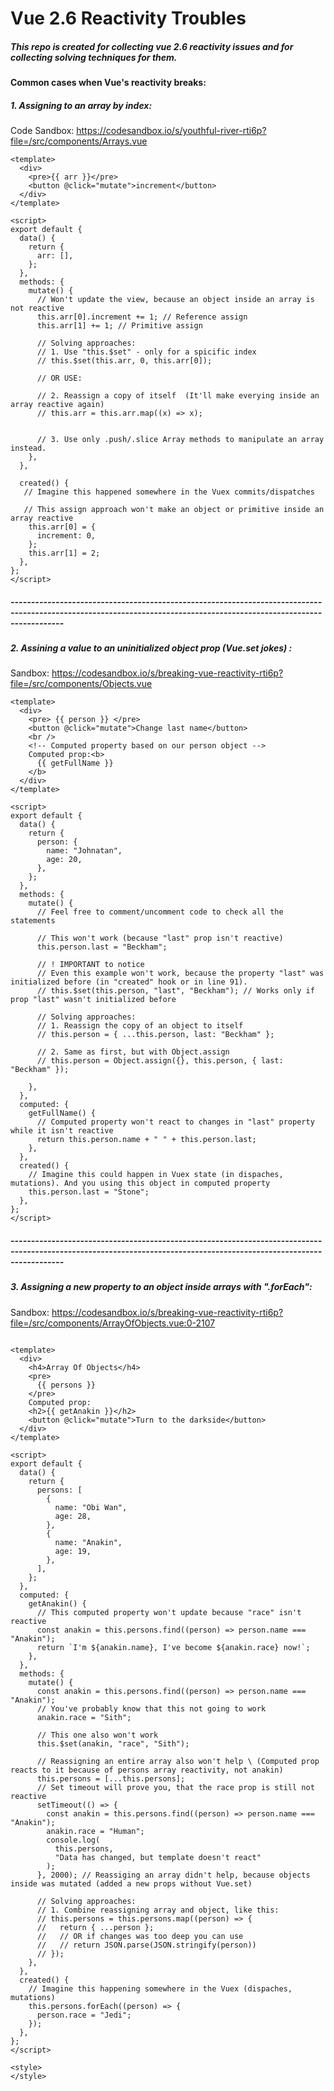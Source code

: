 #  Vue 2.6 Reactivity Troubles
##### *This repo is created for collecting vue 2.6 reactivity issues and for collecting solving techniques for them.* 



#### Common cases when Vue's reactivity breaks:

##### 1. Assigning to an array by index:
Code Sandbox: https://codesandbox.io/s/youthful-river-rti6p?file=/src/components/Arrays.vue

```vue
<template>
  <div>
    <pre>{{ arr }}</pre>
    <button @click="mutate">increment</button>
  </div>
</template>

<script>
export default {
  data() {
    return {
      arr: [],
    };
  },
  methods: {
    mutate() {
      // Won't update the view, because an object inside an array is not reactive
      this.arr[0].increment += 1; // Reference assign
      this.arr[1] += 1; // Primitive assign
      
      // Solving approaches:
      // 1. Use "this.$set" - only for a spicific index
      // this.$set(this.arr, 0, this.arr[0]);
      
      // OR USE:
      
      // 2. Reassign a copy of itself  (It'll make everying inside an array reactive again)
      // this.arr = this.arr.map((x) => x);
      
      
      // 3. Use only .push/.slice Array methods to manipulate an array instead.
    },
  },

  created() {
   // Imagine this happened somewhere in the Vuex commits/dispatches
   
   // This assign approach won't make an object or primitive inside an array reactive
    this.arr[0] = {
      increment: 0,
    };
    this.arr[1] = 2;
  },
};
</script>

```
##### ---------------------------------------------------------------------------------------------------------------------------------------------------------------------

##### 2. Assining a value to an uninitialized object prop (Vue.set jokes) :
Sandbox: https://codesandbox.io/s/breaking-vue-reactivity-rti6p?file=/src/components/Objects.vue
```Vue
<template>
  <div>
    <pre> {{ person }} </pre>
    <button @click="mutate">Change last name</button>
    <br />
    <!-- Computed property based on our person object -->
    Computed prop:<b>
      {{ getFullName }}
    </b>
  </div>
</template>

<script>
export default {
  data() {
    return {
      person: {
        name: "Johnatan",
        age: 20,
      },
    };
  },
  methods: {
    mutate() {
      // Feel free to comment/uncomment code to check all the statements

      // This won't work (because "last" prop isn't reactive)
      this.person.last = "Beckham";

      // ! IMPORTANT to notice
      // Even this example won't work, because the property "last" was initialized before (in "created" hook or in line 91).
      // this.$set(this.person, "last", "Beckham"); // Works only if prop "last" wasn't initialized before

      // Solving approaches:
      // 1. Reassign the copy of an object to itself
      // this.person = { ...this.person, last: "Beckham" };

      // 2. Same as first, but with Object.assign
      // this.person = Object.assign({}, this.person, { last: "Beckham" });
      
    },
  },
  computed: {
    getFullName() {
      // Computed property won't react to changes in "last" property while it isn't reactive
      return this.person.name + " " + this.person.last;
    },
  },
  created() {
    // Imagine this could happen in Vuex state (in dispaches, mutations). And you using this object in computed property
    this.person.last = "Stone";
  },
};
</script>

```
##### ---------------------------------------------------------------------------------------------------------------------------------------------------------------------

##### 3. Assigning a new property to an object inside arrays with ".forEach":
Sandbox: https://codesandbox.io/s/breaking-vue-reactivity-rti6p?file=/src/components/ArrayOfObjects.vue:0-2107
```Vue

<template>
  <div>
    <h4>Array Of Objects</h4>
    <pre>
      {{ persons }}
    </pre>
    Computed prop:
    <h2>{{ getAnakin }}</h2>
    <button @click="mutate">Turn to the darkside</button>
  </div>
</template>

<script>
export default {
  data() {
    return {
      persons: [
        {
          name: "Obi Wan",
          age: 28,
        },
        {
          name: "Anakin",
          age: 19,
        },
      ],
    };
  },
  computed: {
    getAnakin() {
      // This computed property won't update because "race" isn't reactive
      const anakin = this.persons.find((person) => person.name === "Anakin");
      return `I'm ${anakin.name}, I've become ${anakin.race} now!`;
    },
  },
  methods: {
    mutate() {
      const anakin = this.persons.find((person) => person.name === "Anakin");
      // You've probably know that this not going to work
      anakin.race = "Sith";

      // This one also won't work
      this.$set(anakin, "race", "Sith");

      // Reassigning an entire array also won't help \ (Computed prop reacts to it because of persons array reactivity, not anakin)
      this.persons = [...this.persons];
      // Set timeout will prove you, that the race prop is still not reactive
      setTimeout(() => {
        const anakin = this.persons.find((person) => person.name === "Anakin");
        anakin.race = "Human";
        console.log(
          this.persons,
          "Data has changed, but template doesn't react"
        );
      }, 2000); // Reassiging an array didn't help, because objects inside was mutated (added a new props without Vue.set)

      // Solving approaches:
      // 1. Combine reassigning array and object, like this:
      // this.persons = this.persons.map((person) => {
      //   return { ...person };
      //   // OR if changes was too deep you can use
      //   // return JSON.parse(JSON.stringify(person))
      // });
    },
  },
  created() {
    // Imagine this happening somewhere in the Vuex (dispaches, mutations)
    this.persons.forEach((person) => {
      person.race = "Jedi";
    });
  },
};
</script>

<style>
</style>


```



